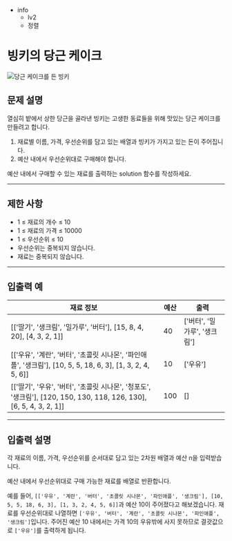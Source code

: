 - info
    - lv2
    - 정렬

# 빙키의 당근 케이크

![당근 케이크를 든 빙키](./20_1.webp)

## 문제 설명

열심히 밭에서 상한 당근을 골라낸 빙키는 고생한 동료들을 위해 맛있는 당근 케이크를 만들려고 합니다. 

1. 재료별 이름, 가격, 우선순위를 담고 있는 배열과 빙키가 가지고 있는 돈이 주어집니다. 
2. 예산 내에서 우선순위대로 구매해야 합니다. 

예산 내에서 구매할 수 있는 재료를 출력하는 solution 함수를 작성하세요.

---

## 제한 사항

- 1 ≤ 재료의 개수 ≤ 10
- 1 ≤ 재료의 가격 ≤ 10000
- 1 ≤ 우선순위 ≤ 10
- 우선순위는 중복되지 않습니다.
- 재료는 중복되지 않습니다.

---

## 입출력 예

| 재료 정보 | 예산 | 출력  |
|-------------------- |---- | ----- |
| [['딸기', '생크림', '밀가루', '버터'], [15, 8, 4, 20], [4, 3, 2, 1]] | 40 | ['버터', '밀가루', '생크림'] |
| [['우유', '계란', '버터', '초콜릿 시나몬', '파인애플', '생크림'], [10, 5, 5, 18, 6, 3], [1, 3, 2, 4, 5, 6]] | 10 | ['우유'] |
| [['딸기', '우유', '버터', '초콜릿 시나몬', '청포도', '생크림'], [120, 150, 130, 118, 126, 130], [6, 5, 4, 3, 2, 1]] | 100 | [] |

---

## 입출력 설명

각 재료의 이름, 가격, 우선순위를 순서대로 담고 있는 2차원 배열과 예산 n을 입력받습니다.

예산 내에서 우선순위대로 구매 가능한 재료를 배열로 반환합니다.

예를 들어, `[['우유', '계란', '버터', '초콜릿 시나몬', '파인애플', '생크림'], [10, 5, 5, 18, 6, 3], [1, 3, 2, 4, 5, 6]]`과 예산 10이 주어졌다고 해보겠습니다. 재료를 우선순위대로 나열하면 `['우유', '버터', '계란', '초콜릿 시나몬', '파인애플', '생크림']`입니다. 주어진 예산 10 내에서는 가격 10의 우유밖에 사지 못하므로 결괏값으로 `['우유']`를 출력하게 됩니다.